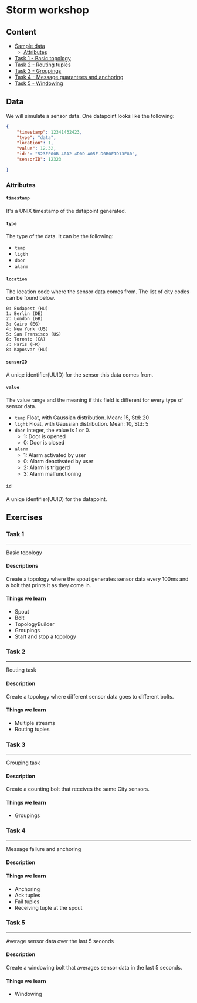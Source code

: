 # Storm workshop

## Content
- [Sample data](#data)
    - [Attributes](#attributes)
- [Task 1 - Basic topology](#task-1)
- [Task 2 - Routing tuples](#task-2)
- [Task 3 - Groupings](#task-3)
- [Task 4 - Message guarantees and anchoring](#task-4)
- [Task 5 - Windowing](#task-5)


## Data
We will simulate a sensor data. One datapoint looks like the following:
```json
{
    "timestamp": 12341432423,
    "type": "data",
    "location": 1,
    "value": 12.32,
    "id:": "523EF00B-40A2-4D0D-A05F-D0B0F1D13E80",
    "sensorID": 12323

}
```
### Attributes
#### `timestamp`
It's a UNIX timestamp of the datapoint generated.
#### `type`
The type of the data. It can be the following:
- `temp`
- `ligth`
- `door`
- `alarm`
#### `location`
The location code where the sensor data comes from. The list of city codes can be found below.
```
0: Budapest (HU)
1: Berlin (DE)
2: London (GB)
3: Cairo (EG)
4: New York (US)
5: San Fransisco (US)
6: Toronto (CA)
7: Paris (FR)
8: Kaposvar (HU)
```
#### `sensorID`
A uniqe identifier(UUID) for the sensor this data comes from.
#### `value`
The value range and the meaning if this field is different for every type of sensor data.
- `temp`
Float, with Gaussian distribution. Mean: 15, Std: 20
- `light`
Float, with Gaussian distribution. Mean: 10, Std: 5
- `door`
Integer, the value is 1 or 0. 
    - 1: Door is opened
    - 0: Door is closed
- `alarm`
    - 1: Alarm activated by user
    - 0: Alarm deactivated by user
    - 2: Alarm is triggerd
    - 3: Alarm malfunctioning

#### `id`
A uniqe identifier(UUID) for the datapoint.


## Exercises
### Task 1
---
Basic topology
#### Descriptions
Create a topology where the spout generates sensor data every 100ms and a bolt that prints it as they come in.
#### Things we learn
- Spout
- Bolt
- TopologyBuilder 
- Groupings
- Start and stop a topology

### Task 2
---
Routing task
#### Description
Create a topology where different sensor data goes to different bolts.
#### Things we learn
- Multiple streams
- Routing tuples

### Task 3
---
Grouping task
#### Description
Create a counting bolt that receives the same City sensors.
#### Things we learn
- Groupings

### Task 4
---
Message failure and anchoring
#### Description
#### Things we learn
- Anchoring
- Ack tuples
- Fail tuples
- Receiving tuple at the spout

### Task 5
---
Average sensor data over the last 5 seconds
#### Description
Create a windowing bolt that averages sensor data in the last 5 seconds.
#### Things we learn
- Windowing
